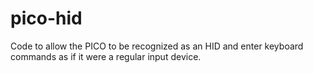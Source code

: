# pico-hid
Code to allow the PICO to be recognized as an HID and enter keyboard commands as if it were a regular input device.
